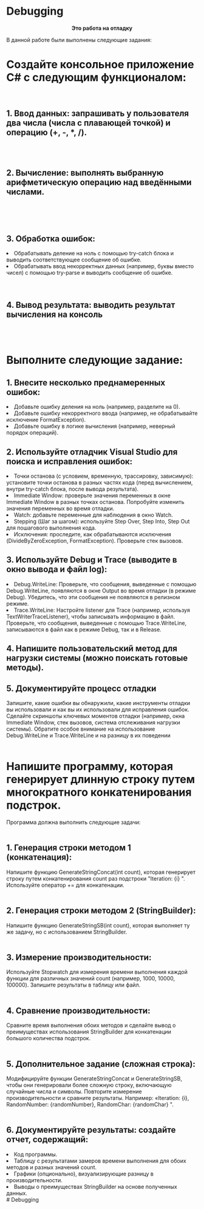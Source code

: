 # Debugging
<p align = "center"><b>Это работа на отладку</b></p>
В данной работе были выполнены следующие задания: 
<p></p>
<h1>Создайте консольное приложение C# с следующим функционалом:</h1>
<br>
<h2>1.	Ввод данных: запрашивать у пользователя два числа (числа с плавающей точкой) и операцию (+, -, *, /).</h2>
</br>
<br>
<h2>2.	Вычисление: выполнять выбранную арифметическую операцию над введёнными числами.</h2>
</br>
<br>
</br>
<h2>3. Обработка ошибок:</h2> 
<li>Обрабатывать деление на ноль с помощью try-catch блока и выводить соответствующее сообщение об ошибке.</li>
<li>Обрабатывать ввод некорректных данных (например, буквы вместо чисел) с помощью try-parse и выводить сообщение об ошибке.</li>
<br>
</br>
<h2>4.	Вывод результата: выводить результат вычисления на консоль</h2>
<p></p>
<br></br>
<h1>Выполните следующие задание:</h1>
<p></p>
<h2>1. Внесите несколько преднамеренных ошибок:</h2>
  <p></p>
      <li>Добавьте ошибку деления на ноль (например, разделите на 0).</li>
      <li>Добавьте ошибку некорректного ввода (например, не обрабатывайте исключение FormatException).</li>
      <li>Добавьте ошибку в логике вычисления (например, неверный порядок операций).</li>
<h2>2. Используйте отладчик Visual Studio для поиска и исправления ошибок:</h2>
  <p></p>
<li>Точки останова (с условием, временную, трассировку, зависимую): установите точки останова в разных частях кода (перед вычислением, внутри try-catch блока, после вывода результата).</li>
<li>Immediate Window: проверьте значения переменных в окне Immediate Window в разных точках останова.  Попробуйте изменить значения переменных во время отладки.</li>
<li>Watch: добавьте переменные для наблюдения в окно Watch.</li>
<li>Stepping (Шаг за шагом): используйте Step Over, Step Into, Step Out для пошагового выполнения кода.</li>
<li>Исключения: проследите, как обрабатываются исключения (DivideByZeroException, FormatException).  Проверьте стек вызовов.</li>
  <p></p>
<h2>3. Используйте Debug и Trace (выводите в окно вывода и файл log):</h2>
  <p></p>
<li>Debug.WriteLine: Проверьте, что сообщения, выведенные с помощью Debug.WriteLine, появляются в окне Output во время отладки (в режиме Debug). Убедитесь, что эти сообщения не появляются в релизном режиме.</li>
<li>Trace.WriteLine: Настройте listener для Trace (например, используя TextWriterTraceListener), чтобы записывать информацию в файл. Проверьте, что сообщения, выведенные с помощью Trace.WriteLine, записываются в файл как в режиме Debug, так и в Release.</li>

<p></p>

<h2>4.	Напишите пользовательский метод для нагрузки системы (можно поискать готовые методы).</h2>
<p></p>
<h2>5.  Документируйте процесс отладки </h2>
<p></p>
Запишите, какие ошибки вы обнаружили, какие инструменты отладки вы использовали и как вы их использовали для исправления ошибок. Сделайте скриншоты ключевых моментов отладки (например, окна Immediate Window, стек вызовов, система отслеживания нагрузки системы). Обратите особое внимание на использование Debug.WriteLine и Trace.WriteLine и на разницу в их поведении
<br></br>
<p></p>
<h1>Напишите программу, которая генерирует длинную строку путем многократного конкатенирования подстрок.</h1>  
Программа должна выполнить следующие задачи:
<br></br>
<h2>1. Генерация строки методом 1 (конкатенация):</h2> 
Напишите функцию GenerateStringConcat(int count), которая генерирует строку путем конкатенирования count раз подстроки "Iteration: {i} ". Используйте оператор += для конкатенации.
<br></br>
<h2>2. Генерация строки методом 2 (StringBuilder):</h2> 
Напишите функцию GenerateStringSB(int count), которая выполняет ту же задачу, но с использованием StringBuilder.
<br></br>
<h2>3. Измерение производительности:</h2> 
Используйте Stopwatch для измерения времени выполнения каждой функции для различных значений count (например, 1000, 10000, 100000).  Запишите результаты в таблицу или файл.
<br></br>
<h2>4. Сравнение производительности:</h2> 
Cравните время выполнения обоих методов и сделайте вывод о преимуществах использования StringBuilder для конкатенации большого количества подстрок.
<br></br>
<h2>5. Дополнительное задание (сложная строка):</h2> 
Модифицируйте функции GenerateStringConcat и GenerateStringSB, чтобы они генерировали более сложную строку, включающую случайные числа и символы.  Повторите измерение производительности и сравните результаты. Например: «Iteration: {i}, RandomNumber: {randomNumber}, RandomChar: {randomChar} ".
<br></br>
<h2>6. Документируйте результаты: создайте отчет, содержащий:</h2>
<li>Код программы.</li>
<li>Таблицу с результатами замеров времени выполнения для обоих методов и разных значений count.</li>
<li>Графики (опционально), визуализирующие разницу в производительности.</li>
<li>Выводы о преимуществах StringBuilder на основе полученных данных.</li># Debugging

